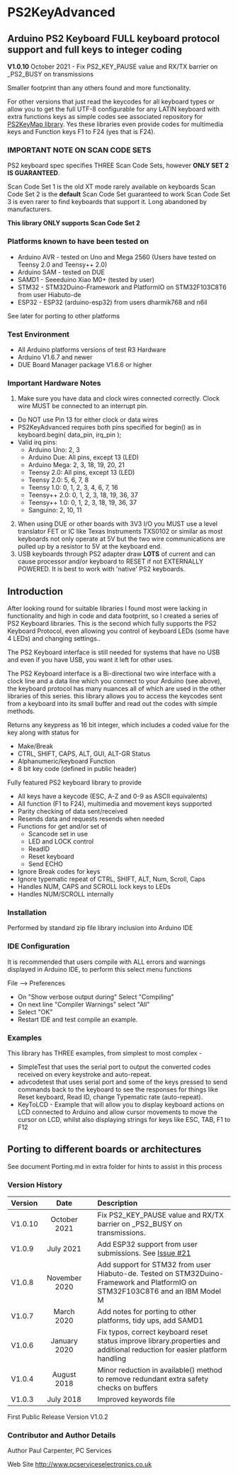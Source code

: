 # PS2KeyAdvanced
## Arduino PS2 Keyboard FULL keyboard protocol support and full keys to integer coding
**V1.0.10** October 2021 - Fix PS2_KEY_PAUSE value and RX/TX barrier on _PS2_BUSY on transmissions

Smaller footprint than any others found and more functionality.

For other versions that just read the keycodes for all keyboard types or allow you to get the full UTF-8 configurable for any LATIN keyboard with 
extra functions keys as simple codes see associated repository for [PS2KeyMap library](https://github.com/techpaul/PS2KeyMap). Yes these libraries even provide codes 
for multimedia keys and Function keys F1 to F24 (yes that is F24).

### IMPORTANT NOTE ON SCAN CODE SETS

PS2 keyboard spec specifies THREE Scan Code Sets, however **ONLY SET 2 IS GUARANTEED**.

Scan Code Set 1 is the old XT mode rarely  available on keyboards
Scan Code Set 2 is the **default** Scan Code Set guaranteed to work
Scan Code Set 3 is even rarer to find keyboards that support it. Long abandoned by manufacturers.

**This library ONLY supports Scan Code Set 2**

### Platforms known to have been tested on

-  Arduino AVR - tested on Uno and Mega 2560 (Users have tested on Teensy 2.0 and Teensy++ 2.0)
-  Arduino SAM - tested on DUE
-  SAMD1 - Seeeduino Xiao M0+ (tested by user)
-  STM32 - STM32Duino-Framework and PlatformIO on STM32F103C8T6 from user Hiabuto-de
-  ESP32 - ESP32 (arduino-esp32) from users dharmik768 and n6il

See later for porting to other platforms

### Test Environment

- All Arduino platforms versions of test R3 Hardware
- Arduino V1.6.7 and newer
- DUE Board Manager package V1.6.6 or higher

### Important Hardware Notes

1. Make sure you have data and clock wires connected correctly. Clock wire MUST be connected to an interrupt pin.

  -  Do NOT use Pin 13 for either clock or data wires
  -  PS2KeyAdvanced requires both pins specified for begin() as in keyboard.begin( data_pin, irq_pin );
  -  Valid irq pins:
      -  Arduino Uno: 2, 3
      -  Arduino Due: All pins, except 13 (LED)
      -  Arduino Mega: 2, 3, 18, 19, 20, 21
      -  Teensy 2.0: All pins, except 13 (LED)
      -  Teensy 2.0: 5, 6, 7, 8
      -  Teensy 1.0: 0, 1, 2, 3, 4, 6, 7, 16
      -  Teensy++ 2.0: 0, 1, 2, 3, 18, 19, 36, 37
      -  Teensy++ 1.0: 0, 1, 2, 3, 18, 19, 36, 37
      -  Sanguino: 2, 10, 11

2. When using DUE or other boards with 3V3 I/O you MUST use a level translator FET or IC like Texas Instruments TXS0102 or similar as most keyboards
 not only operate at 5V but the two wire communications are pulled up by a resistor to 5V at the keyboard end.
3. USB keyboards through PS2 adapter draw **LOTS** of current and can cause processor and/or keyboard to RESET if not EXTERNALLY POWERED. It is best 
to work with 'native' PS2 keyboards.

## Introduction
After looking round for suitable libraries I found most were lacking in functionality and high in code and data footprint, so I created a series of 
PS2 Keyboard libraries. This is the second which fully supports the PS2 Keyboard Protocol, even allowing you control of keyboard LEDs (some have 4 
LEDs) and changing settings..

The PS2 Keyboard interface is still needed for systems that have no USB and even if you have USB, you want it left for other uses.

The PS2 Keyboard interface is a Bi-directional two wire interface with a clock line and a data line which you connect to your Arduino (see above), 
the keyboard protocol has many nuances all of which are used in the other libraries of this series. this library allows you to access the keycodes
 sent from a keyboard into its small buffer and read out the codes with simple methods.

Returns any keypress as 16 bit integer, which includes a coded value for the key along with status for

   - Make/Break
   - CTRL, SHIFT, CAPS, ALT, GUI, ALT-GR Status
   - Alphanumeric/keyboard Function
   - 8 bit key code (defined in public header)

Fully featured PS2 keyboard library to provide

   - All keys have a keycode (ESC, A-Z and 0-9 as ASCII equivalents)
   - All function (F1 to F24), multimedia and movement keys supported
   - Parity checking of data sent/received
   - Resends data and requests resends when needed
   - Functions for get and/or set of
        - Scancode set in use
        - LED and LOCK control
        - ReadID
        - Reset keyboard
        - Send ECHO
   - Ignore Break codes for keys
   - Ignore typematic repeat of CTRL, SHIFT, ALT, Num, Scroll, Caps
   - Handles NUM, CAPS and SCROLL lock keys to LEDs
   - Handles NUM/SCROLL internally

### Installation
Performed by standard zip file library inclusion into Arduino IDE

### IDE Configuration
It is recommended that users compile with ALL errors and warnings displayed in Arduino IDE, to perform this select
menu functions

File --> Preferences

-  On "Show verbose output during" Select "Compiling"
-  On next line "Compiler Warnings" select "All"
-  Select "OK"
-  Restart IDE and test compile an example.

### Examples
This library has THREE examples, from simplest to most complex -

  - SimpleTest that uses the serial port to output the converted codes received on every keystroke and auto-repeat.
  - advcodetest that uses serial port and some of the keys pressed to send commands back to the keyboard to see the responses for things like Reset 
  keyboard, Read ID, change Typematic rate (auto-repeat).
  - KeyToLCD - Example that will allow you to display keyboard actions on LCD connected to Arduino and allow cursor movements to move the cursor on 
  LCD, whilst also displaying strings for keys like ESC, TAB, F1 to F12
  
## Porting to different boards or architectures
See document Porting.md in extra folder for hints to assist in this process
### Version History

| Version | Date | | Description |
|:--|:--:|---|:--|
|V1.0.10| October 2021 | | Fix PS2_KEY_PAUSE value and RX/TX barrier on _PS2_BUSY on transmissions. |
|V1.0.9| July 2021 | | Add ESP32 support from user submissions. See [Issue #21](https://github.com/techpaul/PS2KeyAdvanced/issues/21)|
|V1.0.8| November 2020 | | Add support for STM32 from user Hiabuto-de. Tested on STM32Duino-Framework and PlatformIO on STM32F103C8T6 and an IBM Model M|
|V1.0.7| March 2020 | | Add notes for porting to other platforms, tidy ups, add SAMD1|
|V1.0.6| January 2020 | | Fix typos, correct keyboard reset status improve library.properties and additional reduction for easier platform handling|
|V1.0.4| August 2018 | | Minor reduction in available() method to remove redundant extra safety checks on buffers|
|V1.0.3| July 2018 | | Improved keywords file|

First Public Release Version V1.0.2
### Contributor and Author Details
Author Paul Carpenter, PC Services

Web Site http://www.pcserviceselectronics.co.uk
